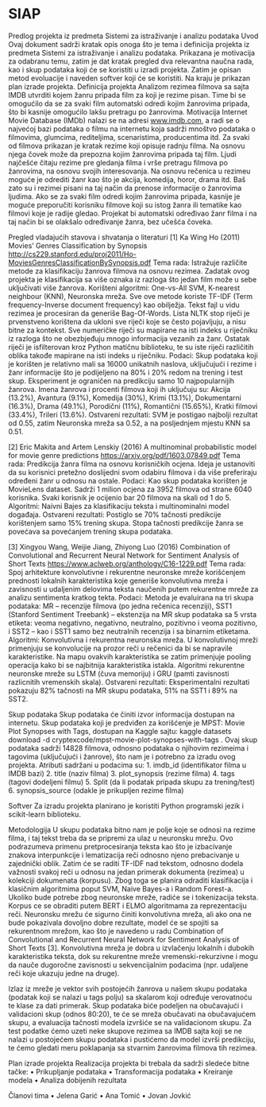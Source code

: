 # SIAP

Predlog projekta iz predmeta Sistemi za istraživanje i analizu podataka
Uvod
Ovaj dokument sadrži kratak opis onoga što je tema i definicija projekta iz predmeta Sistemi za istraživanje i analizu podataka. Prikazana je motivacija za odabranu temu, zatim je dat kratak pregled dva relevantna naučna rada, kao i skup podataka koji će se koristiti u izradi projekta. Zatim je opisan metod evoluacije i naveden softver koji će se koristiti. Na kraju je prikazan plan izrade projekta.
Definicija projekta
Analizom rezimea filmova sa sajta IMDB utvrditi kojem žanru pripada film za koji je rezime pisan. Time bi se omogućilo da se za svaki film automatski odredi kojim žanrovima pripada, što bi kasnije omogućilo lakšu pretragu po žanrovima.
Motivacija
Internet Movie Database (IMDb) nalazi se na adresi www.imdb.com, a radi se o najvećoj bazi podataka o filmu na internetu koja sadrži mnoštvo podataka o filmovima, glumcima, rediteljima, scenaristima, producentima itd. Za svaki od filmova prikazan je kratak rezime koji opisuje radnju filma. Na osnovu njega čovek  može da prepozna kojim žanrovima pripada taj film. Ljudi najčešće čitaju rezime pre gledanja filma i vrše pretragu filmova po žanrovima, na osnovu svojih interesovanja. Na osnovu rečenica u rezimeu moguće je odrediti žanr kao što je akcija, komedija, horor, drama itd. Baš zato su i rezimei pisani na taj način da prenose informacije o žanrovima ljudima. Ako se za svaki film odredi kojim žanrovima pripada, kasnije je moguće preporučiti korisniku filmove koji su istog žanra ili tematike kao filmovi koje je radije gledao. Projekat bi automatski određivao žanr filma i na taj način bi se olakšalo određivanje žanra, bez učešća čoveka. 

Pregled vladajućih stavova i shvatanja o literaturi
[1] Ka Wing Ho (2011) Movies’ Genres Classification by Synopsis
http://cs229.stanford.edu/proj2011/Ho-MoviesGenresClassificationBySynopsis.pdf
Tema rada: Istražuje različite metode za klasifikaciju žanrova filmova na osnovu rezimea. Zadatak ovog projekta je klasifikacija sa više oznaka iz razloga što jedan film može u sebe uključivati više žanrova.
Korišteni algoritmi: One-vs-All SVM, K-nearest neighbour (KNN), Neuronska mreža. Sve ove metode koriste TF-IDF (Term frequency-Inverse document frequency) kao obilježja. Tekst fajl u vidu rezimea je procesiran da generiše Bag-Of-Words. Lista NLTK stop riječi je prvenstveno korištena da ukloni sve riječi koje se često pojavljuju, a nisu bitne za kontekst. Sve numeričke riječi su mapirane na isti indeks u riječniku iz razloga što ne obezbjeđuju mnogo informacija vezanih za žanr. Ostatak riječi je isfilterovan kroz Python matičnu biblioteku, te su iste riječi različitih oblika takođe mapirane na isti indeks u riječniku.
Podaci: Skup podataka koji je korišten je relativno mali sa 16000 unikatnih naslova, uključujući i rezime i žanr informacije što je podijeljeno na 80% i 20% redom na trening i test skup. Eksperiment je ograničen na predikciju samo 10 najpopularnijih žanrova. Imena žanrova i procenti filmova koji ih uključuju su:
Akcija (13.2%), Avantura (9.1%), Komedija (30%), Krimi (13.1%), Dokumentarni (16.3%), Drama (49.1%), Porodični (11%), Romantični (15.65%), Kratki filmovi (33.4%), Trileri (13.6%).
Ostvareni rezultati: SVM je postigao najbolji rezultat od 0.55, zatim Neuronska mreža sa 0.52, a na posljednjem mjestu KNN sa 0.51.

[2] Eric Makita and Artem Lenskiy (2016) A multinominal probabilistic model for movie genre predictions
https://arxiv.org/pdf/1603.07849.pdf
Tema rada: Predikcija žanra filma na osnovu korisničkih ocjena. Ideja je ustanoviti da su korisnici pretežno doslijedni svom odabiru filmova i da više preferiraju određeni žanr u odnosu na ostale.
Podaci: Kao skup podataka korišten je MovieLens dataset. Sadrži 1 milion ocjena za 3952 filmova od strane 6040 korisnika. Svaki korisnik je ocijenio bar 20 filmova na skali od 1 do 5.
Algoritmi: Naivni Bajes za klasifikaciju teksta i multinominalni model događaja. 
Ostvareni rezultati: Postiglo se 70% tačnosti predikcije korištenjem samo 15% trening skupa. Stopa tačnosti predikcije žanra se povećava sa povećanjem trening skupa podataka.

[3] Xingyou Wang, Weijie Jiang, Zhiyong Luo (2016) Combination of Convolutional and Recurrent Neural Network for Sentiment Analysis of Short Texts
https://www.aclweb.org/anthology/C16-1229.pdf
Tema rada: Spoj arhitekture konvolutivne i rekurentne neuronske mreže korišćenjem prednosti lokalnih karakteristika koje generiše konvolutivna mreža i zavisnosti u udaljenim delovima teksta naučenih putem rekurentne mreže za analizu sentimenta kratkog tekta.
Podaci: Metoda je evaluirana na tri skupa podataka: MR – recenzije filmova (po jedna rečenica recenziji), SST1 (Stanford Sentiment Treebank) – ekstenzija na MR skup podataka sa 5 vrsta etiketa: veoma negativno, negativno, neutralno, pozitivno i veoma pozitivno, i SST2 – kao i SST1 samo bez neutralnih recenzija i sa binarnim etiketama.
Algoritmi: Konvolutivna i rekurentna neuronska mreža. U konvolutivnoj mreži primenjuju se konvolucije na prozor reči u rečenici da bi se napravile karakteristike. Na mapu ovakvih karakteristika se zatim primenjuje pooling operacija kako bi se najbitnija karakteristika istakla. Algoritmi rekurentne neuronske mreže su LSTM (čuva memoriju) i GRU (pamti zavisnosti razlicnitih vremenskih skala).
Ostvareni rezultati: Eksperimentalni rezultati pokazuju 82% tačnosti na MR skupu podataka, 51% na SST1 i 89% na SST2.

Skup podataka
Skup podataka će činiti izvor informacija dostupan na internetu. Skup podataka koji je predviđen za korišćenje je MPST: Movie Plot Synopses with Tags, dostupan na Kaggle sajtu: 
kaggle datasets download -d cryptexcode/mpst-movie-plot-synopses-with-tags . Ovaj skup podataka sadrži 14828 filmova, odnosno podataka o njihovim rezimeima i tagovima (uključujući i žanrove), što nam je i potrebno za izradu ovog projekta. Atributi sadržani u podacima su:
    1. imdb_id (identifikator filma u IMDB bazi)
    2. title (naziv filma)
    3. plot_synopsis (rezime filma)
    4. tags (tagovi dodeljeni filmu)
    5. Split (da li podatak pripada skupu za trening/test)
    6. synopsis_source (odakle je prikupljen rezime filma)

Softver
Za izradu projekta planirano je koristiti Python programski jezik i scikit-learn biblioteku.

Metodologija
U skupu podataka bitno nam je polje koje se odnosi na rezime filma, i taj tekst treba da se pripremi za ulaz u neuronsku mrežu. Ovo podrazumeva primenu pretprocesiranja teksta kao što je izbacivanje znakova interpunkcije i lematizacija reči odnosno njeno prebacivanje u zajednički oblik. Zatim će se raditi TF-IDF nad tekstom, odnosno dodela važnosti svakoj reči u odnosu na jedan primerak dokumenta (rezimea) u kolekciji dokumenata (korpusu). Zbog toga se planira odraditi klasifikacija i klasičnim algoritmima poput SVM, Naive Bayes-a i Random Forest-a. Ukoliko bude potrebe zbog neuronske mreže, radiće se i tokenizacija teksta.
Korpus ce se obraditi putem BERT i ELMO algoritmama za reprezentaciju reči.
Neuronsku mrežu će sigurno činiti konvolutivna mreža, ali ako ona ne bude pokazivala dovoljno dobre rezultate, model će se spojiti sa rekurentnom mrežom, kao što je navedeno u radu Combination of Convolutional and Recurrent Neural Network for Sentiment Analysis of Short Texts [3]. Konvolutivna mreža je dobra u izvlačenju lokalnih i dubokih karakteristika teksta, dok su rekurentne mreže vremenski-rekurzivne i mogu da nauče dugoročne zavisnosti u sekvencijalnim podacima (npr. udaljene reči koje ukazuju jedne na druge).

Izlaz iz mreže je vektor svih postojećih žanrova u našem skupu podataka (podatak koji se nalazi u tags polju) sa skalarom koji određuje verovatnoću te klase za dati primerak. Skup podataka biće podeljen na obučavajući i validacioni skup (odnos 80:20), te će se mreža obučavati na obučavajućem skupu, a evaluacija tačnosti modela izvršiće se na validacionom skupu. Za test podatke ćemo uzeti neke skupove rezimea sa IMDB sajta koji se ne nalazi u postojećem skupu podataka i pustićemo da model izvrši predikciju, te ćemo gledati meru poklapanja sa stvarnim žanrovima filmova tih rezimea.

Plan izrade projekta
Realizacija projekta bi trebala da sadrži sledeće  bitne tačke:
    • Prikupljanje podataka
    •  Transformacija podataka
    •  Kreiranje modela
    •   Analiza dobijenih rezultata
 
Članovi tima
    • Jelena Garić
    • Ana Tomić
    • Jovan Jovkić


